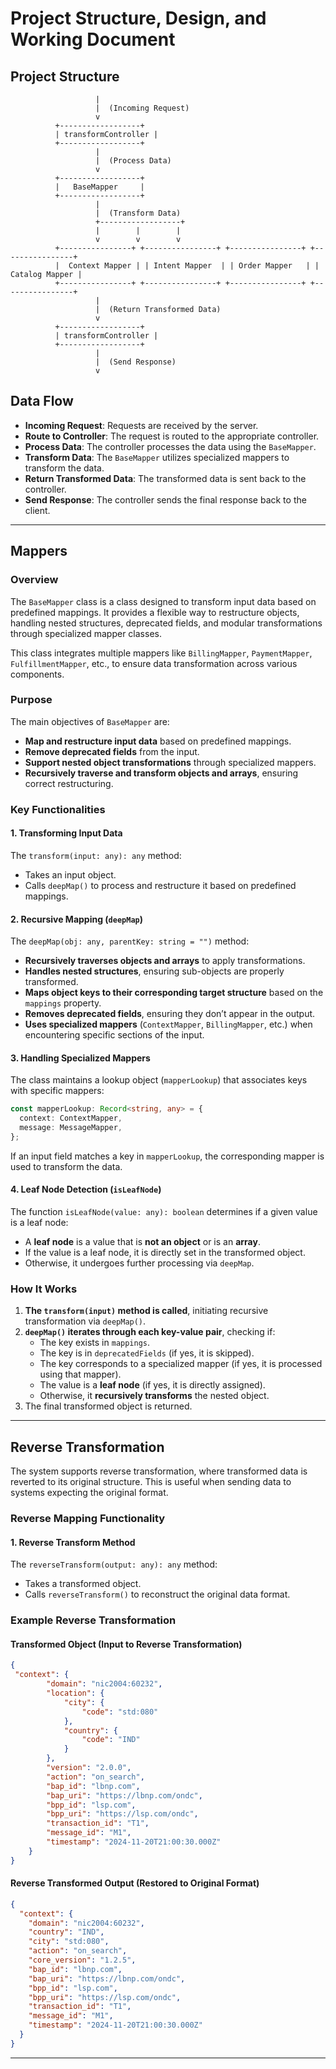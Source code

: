 # Project Structure, Design, and Working Document

## Project Structure

```
                   |
                   |  (Incoming Request)
                   v
          +------------------+
          | transformController |
          +------------------+
                   |
                   |  (Process Data)
                   v
          +------------------+
          |   BaseMapper     |
          +------------------+
                   |
                   |  (Transform Data)
                   +------------------+
                   |        |        |
                   v        v        v
          +----------------+ +----------------+ +----------------+ +----------------+
          |  Context Mapper | | Intent Mapper  | | Order Mapper   | | Catalog Mapper |
          +----------------+ +----------------+ +----------------+ +----------------+
                   |
                   |  (Return Transformed Data)
                   v
          +------------------+
          | transformController |
          +------------------+
                   |
                   |  (Send Response)
                   v
```

## Data Flow
- **Incoming Request**: Requests are received by the server.
- **Route to Controller**: The request is routed to the appropriate controller.
- **Process Data**: The controller processes the data using the `BaseMapper`.
- **Transform Data**: The `BaseMapper` utilizes specialized mappers to transform the data.
- **Return Transformed Data**: The transformed data is sent back to the controller.
- **Send Response**: The controller sends the final response back to the client.

---

## Mappers

### **Overview**
The `BaseMapper` class is a class designed to transform input data based on predefined mappings. It provides a flexible way to restructure objects, handling nested structures, deprecated fields, and modular transformations through specialized mapper classes.

This class integrates multiple mappers like `BillingMapper`, `PaymentMapper`, `FulfillmentMapper`, etc., to ensure data transformation across various components.

### **Purpose**
The main objectives of `BaseMapper` are:
- **Map and restructure input data** based on predefined mappings.
- **Remove deprecated fields** from the input.
- **Support nested object transformations** through specialized mappers.
- **Recursively traverse and transform objects and arrays**, ensuring correct restructuring.

### **Key Functionalities**
#### 1. **Transforming Input Data**
The `transform(input: any): any` method:
- Takes an input object.
- Calls `deepMap()` to process and restructure it based on predefined mappings.

#### 2. **Recursive Mapping (`deepMap`)**
The `deepMap(obj: any, parentKey: string = "")` method:
- **Recursively traverses objects and arrays** to apply transformations.
- **Handles nested structures**, ensuring sub-objects are properly transformed.
- **Maps object keys to their corresponding target structure** based on the `mappings` property.
- **Removes deprecated fields**, ensuring they don’t appear in the output.
- **Uses specialized mappers** (`ContextMapper`, `BillingMapper`, etc.) when encountering specific sections of the input.

#### 3. **Handling Specialized Mappers**
The class maintains a lookup object (`mapperLookup`) that associates keys with specific mappers:
```typescript
const mapperLookup: Record<string, any> = {
  context: ContextMapper,
  message: MessageMapper,
};
```
If an input field matches a key in `mapperLookup`, the corresponding mapper is used to transform the data.

#### 4. **Leaf Node Detection (`isLeafNode`)**
The function `isLeafNode(value: any): boolean` determines if a given value is a leaf node:
- A **leaf node** is a value that is **not an object** or is an **array**.
- If the value is a leaf node, it is directly set in the transformed object.
- Otherwise, it undergoes further processing via `deepMap`.

### **How It Works**
1. **The `transform(input)` method is called**, initiating recursive transformation via `deepMap()`.
2. **`deepMap()` iterates through each key-value pair**, checking if:
   - The key exists in `mappings`.
   - The key is in `deprecatedFields` (if yes, it is skipped).
   - The key corresponds to a specialized mapper (if yes, it is processed using that mapper).
   - The value is a **leaf node** (if yes, it is directly assigned).
   - Otherwise, it **recursively transforms** the nested object.
3. The final transformed object is returned.

---

## **Reverse Transformation**

The system supports reverse transformation, where transformed data is reverted to its original structure. This is useful when sending data to systems expecting the original format.

### **Reverse Mapping Functionality**
#### **1. Reverse Transform Method**
The `reverseTransform(output: any): any` method:
- Takes a transformed object.
- Calls `reverseTransform()` to reconstruct the original data format.


### **Example Reverse Transformation**
#### **Transformed Object (Input to Reverse Transformation)**
```json
{
 "context": {
        "domain": "nic2004:60232",
        "location": {
            "city": {
                "code": "std:080"
            },
            "country": {
                "code": "IND"
            }
        },
        "version": "2.0.0",
        "action": "on_search",
        "bap_id": "lbnp.com",
        "bap_uri": "https://lbnp.com/ondc",
        "bpp_id": "lsp.com",
        "bpp_uri": "https://lsp.com/ondc",
        "transaction_id": "T1",
        "message_id": "M1",
        "timestamp": "2024-11-20T21:00:30.000Z"
    }
}
```

#### **Reverse Transformed Output (Restored to Original Format)**
```json
{
  "context": {
    "domain": "nic2004:60232",
    "country": "IND",
    "city": "std:080",
    "action": "on_search",
    "core_version": "1.2.5",
    "bap_id": "lbnp.com",
    "bap_uri": "https://lbnp.com/ondc",
    "bpp_id": "lsp.com",
    "bpp_uri": "https://lsp.com/ondc",
    "transaction_id": "T1",
    "message_id": "M1",
    "timestamp": "2024-11-20T21:00:30.000Z"
  }
}
```

---


